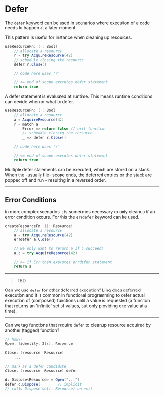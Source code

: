 # Defer

The `defer` keyword can be used in scenarios where execution of a code needs to happen at a later moment.

This pattern is useful for instance when cleaning up resources.

```csharp
useResourceFn: (): Bool!
    // allocate a resource
    r = try AcquireResource(42)
    // schedule closing the resource
    defer r.Close()

    // code here uses 'r'

    // <= end of scope executes defer statement
    return true
```

A defer statement is evaluated at runtime. This means runtime conditions can decide when or what to defer.

```csharp
useResourceFn: (): Bool
    // allocate a resource
    a = AcquireResource(42)
    r = match a
        Error => return false // exit function
        // schedule closing the resource
        _ => defer r.Close()

    // code here uses 'r'

    // <= end of scope executes defer statement
    return true
```

Multiple defer statements can be executed, which are stored on a stack. When the -usually file- scope ends, the deferred entries on the stack are popped off and run - resulting in a reversed order.

---

## Error Conditions

In more complex scenarios it is sometimes necessary to only cleanup if an error condition occurs. For this the `errdefer` keyword can be used.

```csharp
createResourceFn: (): Resource!
    // allocate a resource
    a = try AcquireResource(42)
    errdefer a.Close()

    // we only want to return a if b succeeds
    a.b = try AcquireResource(42)

    // <= if Err then executes errdefer statement
    return a
```

---

> TBD

Can we use `defer` for other deferred execution?
Linq does deferred execution and it is common in functional programming to defer actual execution of (composed) functions until a value is requested (a function that returns an 'infinite' set of values, but only providing one value at a time).

---

Can we tag functions that require `defer` to cleanup resource acquired by another (tagged) function?

```csharp
// how??
Open: (identity: Str): Resource
    ...
Close: (resource: Resource)
    ...

// mark as a defer candidate
Close: (resource: Resource) defer

d: Dispose<Resource> = Open("...")
defer d.Dispose()       // implicit
// calls Dispose(self: Resource) on exit
```
